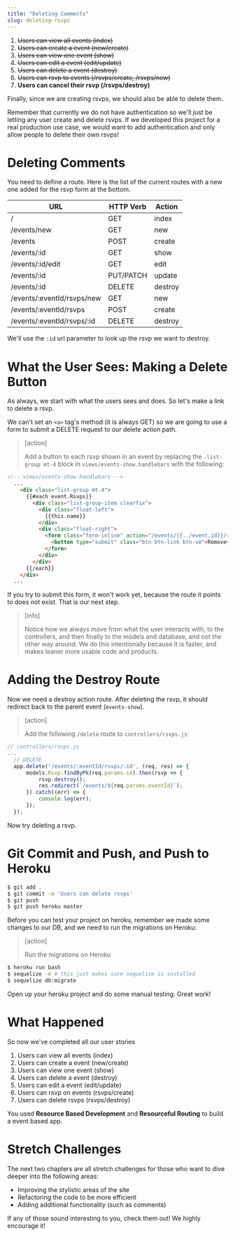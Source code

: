 ```yaml
---
title: "Deleting Comments"
slug: deleting-rsvps
---
```


1. ~~Users can view all events (index)~~
1. ~~Users can create a event (new/create)~~
1. ~~Users can view one event (show)~~
1. ~~Users can edit a event (edit/update)~~
1. ~~Users can delete a event (destroy)~~
1. ~~Users can rsvp to events (/rsvps/create, /rsvps/new)~~
1. **Users can cancel their rsvp (/rsvps/destroy)**

Finally, since we are creating rsvps, we should also be able to delete them.

Remember that currently we do not have authentication so we'll just be letting any user create and delete rsvps. If we developed this project for a real production use case, we would want to add authentication and only allow people to delete their own rsvps!

# Deleting Comments

You need to define a route. Here is the list of the current routes with a new one added for the rsvp form at the bottom.

| URL              | HTTP Verb | Action  |
|------------------|-----------|---------|
| /                | GET       | index   |
| /events/new     | GET       | new     |
| /events         | POST      | create  |
| /events/:id     | GET       | show    |
| /events/:id/edit| GET       | edit    |
| /events/:id     | PUT/PATCH | update  |
| /events/:id     | DELETE    | destroy |
| /events/:eventId/rsvps/new | GET      | new  |
| /events/:eventId/rsvps | POST      | create  |
| /events/:eventId/rsvps/:id | DELETE      | destroy  |

We'll use the `:id` url parameter to look up the rsvp we want to destroy.

# What the User Sees: Making a Delete Button

As always, we start with what the users sees and does. So let's make a link to delete a rsvp.

We can't set an `<a>` tag's method (it is always GET) so we are going to use a form to submit a DELETE request to our delete action path.

> [action]
>
> Add a button to each rsvp shown in an event by replacing the `.list-group mt-4` block in `views/events-show.handlebars` with the following:
>
```HTML
<!-- views/events-show.handlebars -->
  ...
    <div class="list-group mt-4">
      {{#each event.Rsvps}}
        <div class="list-group-item clearfix">
          <div class="float-left">
            {{this.name}}
          </div>
          <div class="float-right">
            <form class="form-inline" action="/events/{{../event.id}}/rsvps/{{this.id}}?_method=DELETE" method="post">
              <button type="submit" class="btn btn-link btn-sm">Remove</button>
            </form>
          </div>
        </div>
      {{/each}}
    </div>
  ...
```

If you try to submit this form, it won't work yet, because the route it points to does not exist. That is our next step.

> [info]
>
> Notice how we always move from what the user interacts with, to the controllers, and then finally to the models and database, and not the other way around. We do this intentionally because it is faster, and makes leaner more usable code and products.

# Adding the Destroy Route

Now we need a destroy action route. After deleting the rsvp, it should redirect back to the parent event (`events-show`).

> [action]
>
> Add the following `/delete` route to `controllers/rsvps.js`:
>
```js
// controllers/rsvps.js
...
  // DELETE
  app.delete('/events/:eventId/rsvps/:id', (req, res) => {
      models.Rsvp.findByPk(req.params.id).then(rsvp => {
          rsvp.destroy();
          res.redirect(`/events/${req.params.eventId}`);
      }).catch((err) => {
          console.log(err);
      });
  });
```

Now try deleting a rsvp.

# Git Commit and Push, and Push to Heroku

```bash
$ git add .
$ git commit -m 'Users can delete rsvps'
$ git push
$ git push heroku master
```

Before you can test your project on heroku, remember we made some changes to our DB, and we need to run the migrations on Heroku:

> [action]
>
> Run the migrations on Heroku
>
```bash
$ heroku run bash
$ sequelize -m # this just makes sure sequelize is installed
$ sequelize db:migrate
```

Open up your heroku project and do some manual testing. Great work!

# What Happened

So now we've completed all our user stories

1. Users can view all events (index)
1. Users can create a event (new/create)
1. Users can view one event (show)
1. Users can delete a event (destroy)
1. Users can edit a event (edit/update)
1. Users can rsvp on events (rsvps/create)
1. Users can delete rsvps (rsvps/destroy)

You used **Resource Based Development** and **Resourceful Routing** to build a event based app.

# Stretch Challenges

The next two chapters are all stretch challenges for those who want to dive deeper into the following areas:

- Improving the stylistic areas of the site
- Refactoring the code to be more efficient
- Adding additional functionality (such as comments)

If any of those sound interesting to you, check them out! We highly encourage it!
